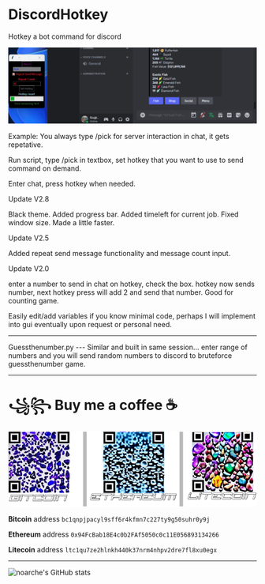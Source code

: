 # DiscordHotkey
Hotkey a bot command for discord

![TestCase](https://github.com/noarche/DiscordHotkey/blob/main/Animation.gif?raw=true)

Example:
You always type /pick for server interaction in chat, it gets repetative. 

Run script, type /pick in textbox, set hotkey that you want to use to send command on demand.

Enter chat, press hotkey when needed. 

Update V2.8

  Black theme. Added progress bar. Added timeleft for current job. Fixed window size. Made a little faster.

Update V2.5

  Added repeat send message functionality and message count input. 
  
Update V2.0

  enter a number to send in chat on hotkey, check the box. hotkey now sends number, next hotkey press will add 2 and send that number. Good for counting game.

Easily edit/add variables if you know minimal code, perhaps I will implement into gui eventually upon request or personal need.

--------------------------

Guessthenumber.py --- Similar and built in same session... enter range of numbers and you will send random numbers to discord to bruteforce guessthenumber game. 


-------------------------------------------------------------------

# ꧁꧂  Buy me a coffee ☕

![qrCode](https://raw.githubusercontent.com/noarche/cd-ripper/main/unrelated-ignore/CryptoQRcodes.png)

**Bitcoin** address `bc1qnpjpacyl9sff6r4kfmn7c227ty9g50suhr0y9j`


**Ethereum** address `0x94FcBab18E4c0b2FAf5050c0c11E056893134266`


**Litecoin** address `ltc1qu7ze2hlnkh440k37nrm4nhpv2dre7fl8xu0egx`



-------------------------------------------------------------------

![noarche's GitHub stats](https://github-readme-stats.vercel.app/api?username=noarche&show_icons=true&theme=transparent)
